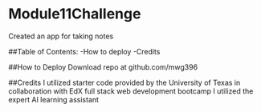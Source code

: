# Module11Challenge

Created an app for taking notes

##Table of Contents:
-How to deploy
-Credits

##How to Deploy
Download repo at github.com/mwg396


##Credits
I utilized starter code provided by the University of Texas in collaboration with EdX full stack web development bootcamp
I utilized the expert AI learning assistant
